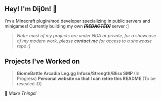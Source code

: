 


## Hey! I'm Dij0n! 🍋

I'm a Minecraft plugin/mod developer specializing in public servers and minigames! Currently building my own _**~~[REDACTED]~~**_ server :]

> *Note: most of my projects are under NDA or private, for a showcase of my modern work, please **contact me** for access to a showcase repo :]*

## Projects I've Worked on

> **BiomeBattle**
> **Arcadia**
> **Leg.gg**
> **Infuse/Strength/Bliss SMP**
> (In Progress) **Personal website so that I can retire this README**
> (To be revealed :D)

🍋 *Make Things!*  
